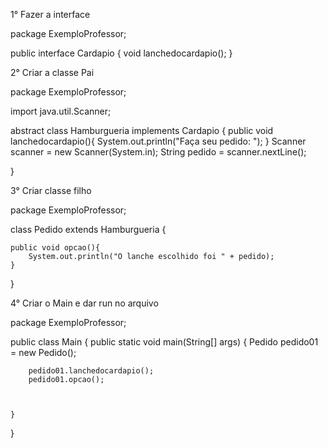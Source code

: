 1° Fazer a interface


package ExemploProfessor;

public interface Cardapio {
        void lanchedocardapio();
}



2° Criar a classe Pai


package ExemploProfessor;

import java.util.Scanner;

abstract class Hamburgueria implements Cardapio {
    public void lanchedocardapio(){
        System.out.println("Faça seu pedido: ");
    }
    Scanner scanner = new Scanner(System.in);
    String pedido = scanner.nextLine();

}



3° Criar classe filho


package ExemploProfessor;

class Pedido extends Hamburgueria {

    public void opcao(){
        System.out.println("O lanche escolhido foi " + pedido);
    }
}


4° Criar o Main e dar run no arquivo


package ExemploProfessor;

public class Main {
    public static void main(String[] args) {
        Pedido pedido01 = new Pedido();

        pedido01.lanchedocardapio();
        pedido01.opcao();



    }
}





